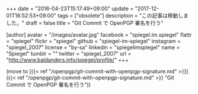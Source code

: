 +++
date = "2016-04-23T15:17:49+09:00"
update = "2017-12-01T16:52:53+09:00"
tags = ["obsolete"]
description = "この記事は移動しました。"
draft = false
title = "Git Commit で OpenPGP 署名を行う"

[author]
  avatar = "/images/avatar.jpg"
  facebook = "spiegel.im.spiegel"
  flattr = "spiegel"
  flickr = "spiegel"
  github = "spiegel-im-spiegel"
  instagram = "spiegel_2007"
  license = "by-sa"
  linkedin = "spiegelimspiegel"
  name = "Spiegel"
  tumblr = ""
  twitter = "spiegel_2007"
  url = "http://www.baldanders.info/spiegel/profile/"
+++

(move to [{{< ref "/openpgp/git-commit-with-openpgp-signature.md" >}}]({{< ref "/openpgp/git-commit-with-openpgp-signature.md" >}} "Git Commit で OpenPGP 署名を行う"))
